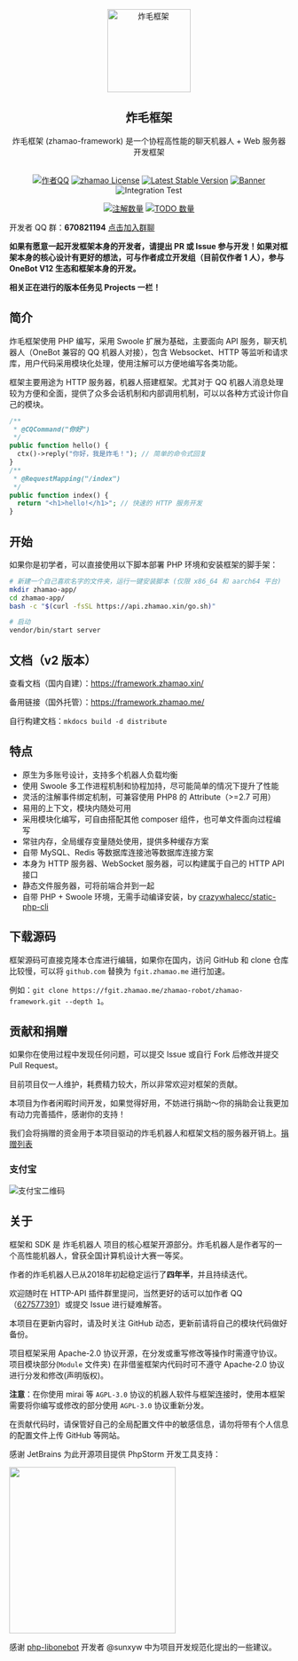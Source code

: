 <div align="center">
  <img src="https://cdn.jsdelivr.net/gh/zhamao-robot/zhamao-framework/resources/images/logo_trans.png" width = "150" height = "150" alt="炸毛框架"><br>
  <h2>炸毛框架</h2>
  炸毛框架 (zhamao-framework) 是一个协程高性能的聊天机器人 + Web 服务器开发框架<br><br>

[![作者QQ](https://img.shields.io/badge/作者QQ-627577391-orange.svg)](http://wpa.qq.com/msgrd?v=3&uin=627577391&site=qq&menu=yes)
[![zhamao License](https://img.shields.io/hexpm/l/plug.svg?maxAge=2592000)](https://github.com/zhamao-robot/zhamao-framework/blob/master/LICENSE)
[![Latest Stable Version](http://img.shields.io/packagist/v/zhamao/framework.svg)](https://packagist.org/packages/zhamao/framework)
[![Banner](https://img.shields.io/badge/OneBot-v11-success)](https://github.com/howmanybots/onebot)
![Integration Test](https://github.com/zhamao-robot/zhamao-framework/actions/workflows/integration-test.yml/badge.svg)

[![注解数量](https://img.shields.io/github/search/zhamao-robot/zhamao-framework/AnnotationBase.svg)](https://github.com/zhamao-robot/zhamao-framework/search?q=AnnotationBase)
[![TODO 数量](https://img.shields.io/github/search/zhamao-robot/zhamao-framework/TODO.svg)](https://github.com/zhamao-robot/zhamao-framework/search?q=TODO)

</div>

开发者 QQ 群：**670821194** [点击加入群聊](https://jq.qq.com/?_wv=1027&k=YkNI3AIr)

**如果有愿意一起开发框架本身的开发者，请提出 PR 或 Issue 参与开发！如果对框架本身的核心设计有更好的想法，可与作者成立开发组（目前仅作者 1 人），参与 OneBot V12 生态和框架本身的开发。**

**相关正在进行的版本任务见 Projects 一栏！**

## 简介
炸毛框架使用 PHP 编写，采用 Swoole 扩展为基础，主要面向 API 服务，聊天机器人（OneBot 兼容的 QQ 机器人对接），包含 Websocket、HTTP 等监听和请求库，用户代码采用模块化处理，使用注解可以方便地编写各类功能。

框架主要用途为 HTTP 服务器，机器人搭建框架。尤其对于 QQ 机器人消息处理较为方便和全面，提供了众多会话机制和内部调用机制，可以以各种方式设计你自己的模块。

```php
/**
 * @CQCommand("你好")
 */
public function hello() {
  ctx()->reply("你好，我是炸毛！"); // 简单的命令式回复
}
/**
 * @RequestMapping("/index")
 */
public function index() {
  return "<h1>hello!</h1>"; // 快速的 HTTP 服务开发
}
```

## 开始
如果你是初学者，可以直接使用以下脚本部署 PHP 环境和安装框架的脚手架：
```bash
# 新建一个自己喜欢名字的文件夹，运行一键安装脚本 (仅限 x86_64 和 aarch64 平台)
mkdir zhamao-app/
cd zhamao-app/
bash -c "$(curl -fsSL https://api.zhamao.xin/go.sh)"

# 启动
vendor/bin/start server
```

## 文档（v2 版本）
查看文档（国内自建）：<https://framework.zhamao.xin/>

备用链接（国外托管）：<https://framework.zhamao.me/>

自行构建文档：`mkdocs build -d distribute`

## 特点
- 原生为多账号设计，支持多个机器人负载均衡
- 使用 Swoole 多工作进程机制和协程加持，尽可能简单的情况下提升了性能
- 灵活的注解事件绑定机制，可兼容使用 PHP8 的 Attribute（>=2.7 可用）
- 易用的上下文，模块内随处可用
- 采用模块化编写，可自由搭配其他 composer 组件，也可单文件面向过程编写
- 常驻内存，全局缓存变量随处使用，提供多种缓存方案
- 自带 MySQL、Redis 等数据库连接池等数据库连接方案
- 本身为 HTTP 服务器、WebSocket 服务器，可以构建属于自己的 HTTP API 接口
- 静态文件服务器，可将前端合并到一起
- 自带 PHP + Swoole 环境，无需手动编译安装，by [crazywhalecc/static-php-cli](https://github.com/crazywhalecc/static-php-cli)

## 下载源码
框架源码可直接克隆本仓库进行编辑，如果你在国内，访问 GitHub 和 clone 仓库比较慢，可以将 `github.com` 替换为 `fgit.zhamao.me` 进行加速。

例如：`git clone https://fgit.zhamao.me/zhamao-robot/zhamao-framework.git --depth 1`。

## 贡献和捐赠
如果你在使用过程中发现任何问题，可以提交 Issue 或自行 Fork 后修改并提交 Pull Request。

目前项目仅一人维护，耗费精力较大，所以非常欢迎对框架的贡献。

本项目为作者闲暇时间开发，如果觉得好用，不妨进行捐助～你的捐助会让我更加有动力完善插件，感谢你的支持！

我们会将捐赠的资金用于本项目驱动的炸毛机器人和框架文档的服务器开销上。[捐赠列表](https://github.com/zhamao-robot/thanks)

### 支付宝
![支付宝二维码](https://cdn.jsdelivr.net/gh/zhamao-robot/zhamao-framework/resources/images/alipay_img.jpg)

## 关于
框架和 SDK 是 炸毛机器人 项目的核心框架开源部分。炸毛机器人是作者写的一个高性能机器人，曾获全国计算机设计大赛一等奖。

作者的炸毛机器人已从2018年初起稳定运行了**四年半**，并且持续迭代。

欢迎随时在 HTTP-API 插件群里提问，当然更好的话可以加作者 QQ（[627577391](http://wpa.qq.com/msgrd?v=3&uin=627577391&site=qq&menu=yes)）或提交 Issue 进行疑难解答。

本项目在更新内容时，请及时关注 GitHub 动态，更新前请将自己的模块代码做好备份。

项目框架采用 Apache-2.0 协议开源，在分发或重写修改等操作时需遵守协议。项目模块部分(`Module` 文件夹) 在非借鉴框架内代码时可不遵守 Apache-2.0 协议进行分发和修改(声明版权)。

**注意**：在你使用 mirai 等 `AGPL-3.0` 协议的机器人软件与框架连接时，使用本框架需要将你编写或修改的部分使用 `AGPL-3.0` 协议重新分发。

在贡献代码时，请保管好自己的全局配置文件中的敏感信息，请勿将带有个人信息的配置文件上传 GitHub 等网站。

感谢 JetBrains 为此开源项目提供 PhpStorm 开发工具支持：

<img src="https://resources.jetbrains.com/storage/products/company/brand/logos/PhpStorm.svg" width="300">

感谢 [php-libonebot](https://github.com/botuniverse/php-libonebot) 开发者 @sunxyw 中为项目开发规范化提出的一些建议。

<!-- ![star](https://starchart.cc/zhamao-robot/zhamao-framework.svg) -->
